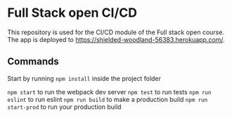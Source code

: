# Full Stack open CI/CD

This repository is used for the CI/CD module of the Full stack open course.
The app is deployed to https://shielded-woodland-56383.herokuapp.com/.

## Commands

Start by running `npm install` inside the project folder

`npm start` to run the webpack dev server
`npm test` to run tests
`npm run eslint` to run eslint
`npm run build` to make a production build
`npm run start-prod` to run your production build
